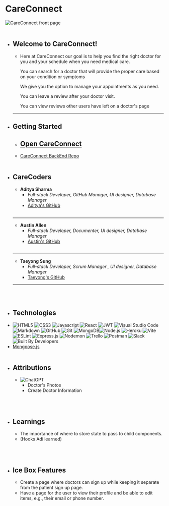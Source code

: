 # **CareConnect**
![CareConnect front page](https://i.imgur.com/6T2T398.png)
<br></br>
* ## Welcome to CareConnect!
  * Here at CareConnect our goal is to help you find the right doctor for you and your schedule when you need medical care.

    You can search for a doctor that will provide the proper care based on your condition or symptoms
    
    We give you the option to manage your appointments as you need.
    
    You can leave a review after your doctor visit.
    
    You can view reviews other users have left on a doctor's page
  ---
* ## Getting Started
  * ## **[Open CareConnect](https://care-connect-health.netlify.app/)**
  * [CareConnect BackEnd Repo](https://github.com/techbyadi/careconnect-back-end)
<br></br>
* ## **CareCoders**
  * **Aditya Sharma** 
     * *Full-stack Developer, GitHub Manager, UI designer, Database Manager* 
     *  [Aditya's GitHub](https://github.com/techbyadi)
<br></br>
  ---
  * **Austin Allen** 
    * *Full-stack Developer, Documenter, UI designer, Database Manager* 
    * [Austin's GitHub](https://github.com/aallen417)
<br></br>
  ---
  
  * **Taeyong Sung** 
    * *Full-stack Developer, Scrum Manager , UI designer, Database Manager* 
    * [Taeyong's GitHub](https://github.com/Taeyong-Sung)

   ---
<br></br>
  * ## Technologies
  * ![HTML5](https://img.shields.io/badge/HTML5-E34F26?style=for-the-badge&logo=html5&logoColor=white) ![CSS3](https://img.shields.io/badge/CSS3-1572B6?style=for-the-badge&logo=css3&logoColor=white) ![Javascript](https://img.shields.io/badge/JavaScript-323330?style=for-the-badge&logo=javascript&logoColor=F7DF1E) ![React](https://img.shields.io/badge/React-20232A?style=for-the-badge&logo=react&logoColor=61DAFB) ![JWT](https://img.shields.io/badge/JWT-black?style=for-the-badge&logo=JSON%20web%20tokens) ![Visual Studio Code](https://img.shields.io/badge/Visual_Studio_Code-0078D4?style=for-the-badge&logo=visual%20studio%20code&logoColor=white) ![Markdown](https://img.shields.io/badge/Markdown-000000?style=for-the-badge&logo=markdown&logoColor=white) ![GitHub](https://img.shields.io/badge/GitHub-100000?style=for-the-badge&logo=github&logoColor=white) ![Git](https://img.shields.io/badge/git-%23F05033.svg?style=for-the-badge&logo=git&logoColor=white) ![MongoDB](https://img.shields.io/badge/MongoDB-4EA94B?style=for-the-badge&logo=mongodb&logoColor=white)![Node.js](https://img.shields.io/badge/Node.js-43853D?style=for-the-badge&logo=node.js&logoColor=white) ![Heroku](https://img.shields.io/badge/Heroku-430098?style=for-the-badge&logo=heroku&logoColor=white) ![Vite](https://img.shields.io/badge/vite-%23646CFF.svg?style=for-the-badge&logo=vite&logoColor=white) ![ESLint](https://img.shields.io/badge/eslint-3A33D1?style=for-the-badge&logo=eslint&logoColor=white) ![Express.js](https://img.shields.io/badge/Express.js-404D59?style=for-the-badge) ![Nodemon](https://img.shields.io/badge/NODEMON-%23323330.svg?style=for-the-badge&logo=nodemon&logoColor=%BBDEAD) ![Trello](https://img.shields.io/badge/Trello-0052CC?style=for-the-badge&logo=trello&logoColor=white) ![Postman](https://img.shields.io/badge/Postman-FF6C37?style=for-the-badge&logo=postman&logoColor=white) ![Slack](https://img.shields.io/badge/Slack-4A154B?style=for-the-badge&logo=slack&logoColor=white) ![Built By Developers](https://ForTheBadge.com/images/badges/built-by-developers.svg) 
  * [Mongoose.js](https://mongoosejs.com/)
<br></br>
* ## Attributions
  * ![ChatGPT](https://img.shields.io/badge/chatGPT-74aa9c?style=for-the-badge&logo=openai&logoColor=white)
    * Doctor's Photos
    * Create Doctor Information
  
<br></br>
* ## Learnings
   * The importance of where to store state to pass to child components.
   * (Hooks Adi learned)
   
<br></br>
* ## Ice Box Features
  * Create a page where doctors can sign up while keeping it separate from the patient sign up page.
  * Have a page for the user to view their profile and be able to edit items, e.g., their email or phone number. 